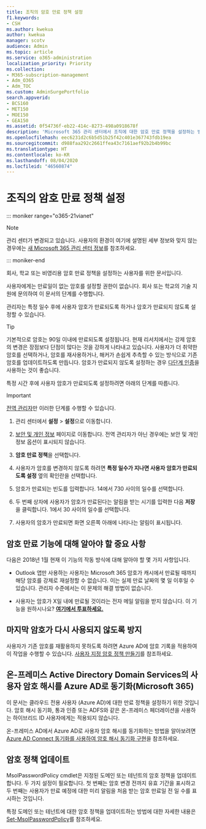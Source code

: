 ```yaml
---
title: 조직의 암호 만료 정책 설정
f1.keywords:
- CSH
ms.author: kwekua
author: kwekua
manager: scotv
audience: Admin
ms.topic: article
ms.service: o365-administration
localization_priority: Priority
ms.collection:
- M365-subscription-management
- Adm_O365
- Adm_TOC
ms.custom: AdminSurgePortfolio
search.appverid:
- BCS160
- MET150
- MOE150
- GEA150
ms.assetid: 0f54736f-eb22-414c-8273-498a0918678f
description: 'Microsoft 365 관리 센터에서 조직에 대한 암호 만료 정책을 설정하는 방법을 알아봅니다. '
ms.openlocfilehash: eec6231d2c6b5d51b25f42c401e367743fdb19ea
ms.sourcegitcommit: d988faa292c2661ffea43c7161aef92b2b4b99bc
ms.translationtype: HT
ms.contentlocale: ko-KR
ms.lasthandoff: 08/04/2020
ms.locfileid: "46560874"
---
```

# <a name="set-the-password-expiration-policy-for-your-organization"></a>조직의 암호 만료 정책 설정

::: moniker range="o365-21vianet"

> [!NOTE]
> 관리 센터가 변경되고 있습니다. 사용자의 환경이 여기에 설명된 세부 정보와 맞지 않는 경우에는 [새 Microsoft 365 관리 센터 정보](https://docs.microsoft.com/microsoft-365/admin/microsoft-365-admin-center-preview?view=o365-21vianet)를 참조하세요.

::: moniker-end

회사, 학교 또는 비영리용 암호 만료 정책을 설정하는 사용자를 위한 문서입니다.  

사용자에게는 만료일이 없는 암호를 설정할 권한이 없습니다. 회사 또는 학교의 기술 지원에 문의하여 이 문서의 단계를 수행합니다.

관리자는 특정 일수 후에 사용자 암호가 만료되도록 하거나 암호가 만료되지 않도록 설정할 수 있습니다.  

> [!Tip]
> 기본적으로 암호는 90일 이내에 만료되도록 설정됩니다. 현재 리서치에서는 강제 암호의 변경은 장점보다 단점이 많다는 것을 강하게 나타내고 있습니다. 사용자가 더 취약한 암호를 선택하거나, 암호를 재사용하거나, 해커가 손쉽게 추측할 수 있는 방식으로 기존 암호를 업데이트하도록 만듭니다. 암호가 만료되지 않도록 설정하는 경우 [다단계 인증](../security-and-compliance/set-up-multi-factor-authentication.md)을 사용하는 것이 좋습니다.

특정 시간 후에 사용자 암호가 만료되도록 설정하려면 아래의 단계를 따릅니다.
> [!IMPORTANT]
> [전역 관리자](../add-users/about-admin-roles.md)만 이러한 단계를 수행할 수 있습니다.
  
1. 관리 센터에서 **설정** \> **설정**으로 이동합니다.

2. <a href="https://go.microsoft.com/fwlink/p/?linkid=2072756" target="_blank">보안 및 개인 정보</a> 페이지로 이동합니다.
 전역 관리자가 아닌 경우에는 보안 및 개인 정보 옵션이 표시되지 않습니다.
  
3. **암호 만료 정책**을 선택합니다.
  
4. 사용자가 암호를 변경하지 않도록 하려면 **특정 일수가 지나면 사용자 암호가 만료되도록 설정** 옆의 확인란을 선택합니다.
  
5. 암호가 만료되는 빈도를 입력합니다. 14에서 730 사이의 일수를 선택합니다.
  
6. 두 번째 상자에 사용자가 암호가 만료된다는 알림을 받는 시기를 입력한 다음 **저장**을 클릭합니다. 1에서 30 사이의 일수를 선택합니다.
    
7. 사용자의 암호가 만료되면 화면 오른쪽 아래에 나타나는 알림이 표시됩니다.
  
## <a name="important-things-you-need-to-know-about-the-password-expiration-feature"></a>암호 만료 기능에 대해 알아야 할 중요 사항

다음은 2018년 1월 현재 이 기능의 작동 방식에 대해 알아야 할 몇 가지 사항입니다.
  
- Outlook 앱만 사용하는 사용자는 Microsoft 365 암호가 캐시에서 만료될 때까지 해당 암호를 강제로 재설정할 수 없습니다. 이는 실제 만료 날짜의 몇 일 이후일 수 있습니다. 관리자 수준에서는 이 문제의 해결 방법이 없습니다.
    
- 사용자는 암호가 X일 내에 만료될 것이라는 전자 메일 알림을 받지 않습니다. 이 기능을 원하시나요? **[여기에서 투표하세요.](https://office365.uservoice.com/forums/273493-office-365-admin/suggestions/15028344-office-365-password-email-notification)**
    
## <a name="prevent-last-password-from-being-used-again"></a>마지막 암호가 다시 사용되지 않도록 방지

사용자가 기존 암호를 재활용하지 못하도록 하려면 Azure AD에 암호 기록을 적용하여 이 작업을 수행할 수 있습니다. [사용자 지정 암호 정책 만들기](https://docs.microsoft.com/azure/active-directory-domain-services/password-policy#create-a-custom-password-policy)를 참조하세요.

## <a name="synchronize-user-passwords-hashes-from-an-on-premises-active-directory-to-azure-ad-microsoft-365"></a>온-프레미스 Active Directory Domain Services의 사용자 암호 해시를 Azure AD로 동기화(Microsoft 365)

이 문서는 클라우드 전용 사용자 (Azure AD)에 대한 만료 정책을 설정하기 위한 것입니다. 암호 해시 동기화, 통과 인증 또는 ADFS와 같은 온-프레미스 페더레이션을 사용하는 하이브리드 ID 사용자에게는 적용되지 않습니다.
  
온-프레미스 AD에서 Azure AD로 사용자 암호 해시를 동기화하는 방법을 알아보려면 [Azure AD Connect 동기화를 사용하여 암호 해시 동기화 구현](https://docs.microsoft.com/azure/active-directory/hybrid/how-to-connect-password-hash-synchronization)을 참조하세요.


## <a name="update-password-policy"></a>암호 정책 업데이트

MsolPasswordPolicy cmdlet은 지정된 도메인 또는 테넌트의 암호 정책을 업데이트합니다. 두 가지 설정이 필요합니다. 첫 번째는 암호 변경 전까지 유효 기간을 표시하고 두 번째는 사용자가 만료 예정에 대한 미리 알림을 처음 받는 암호 만료일 전 일 수를 표시하는 것입니다.

특정 도메인 또는 테넌트에 대한 암호 정책을 업데이트하는 방법에 대한 자세한 내용은 [Set-MsolPasswordPolicy](https://docs.microsoft.com/powershell/module/msonline/set-msolpasswordpolicy?view=azureadps-1.0)를 참조하세요.
